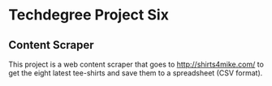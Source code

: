 # Techdegree Project Six
## Content Scraper

This project is a web content scraper that goes to http://shirts4mike.com/ to get the eight latest tee-shirts and save them to a spreadsheet (CSV format).
